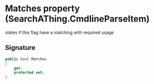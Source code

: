 # Matches property (SearchAThing.CmdlineParseItem)
states if this flag have a matching with required usage

## Signature
```csharp
public bool Matches
{
    get;
    protected set;
}
```
